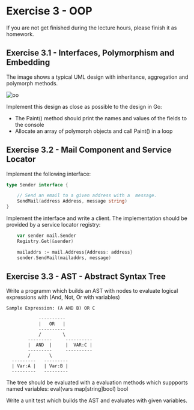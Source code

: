 # Exercise 3 - OOP 

If you are not get finished during the lecture hours, please finish it as homework.

## Exercise 3.1 - Interfaces, Polymorphism and Embedding

The image shows a typical UML design with inheritance, aggregation and polymorph methods.

![oo](../img/03-excercise.png "A typical OO design")

Implement this design as close as possible to the design in Go:
- The Paint() method should print the names and values of the fields to the console
- Allocate an array of polymorph objects and call Paint() in a loop 

## Exercise 3.2 - Mail Component and Service Locator
Implement the following interface:
```go
type Sender interface {

	// Send an email to a given address with a  message.
	SendMail(address Address, message string)
}
```
Implement the interface and write a client. The implementation should be provided by
a service locator registry:

```go
    var sender mail.Sender
	Registry.Get(&sender)

	mailaddrs := mail.Address{Address: address}
	sender.SendMail(mailaddrs, message)
```

## Exercise 3.3 - AST - Abstract Syntax Tree
Write a programm which builds an AST with nodes to evaluate logical expressions with (And, Not, Or with variables)

```
Sample Expression: (A AND B) OR C

            ----------
            |   OR   |
            ----------
            /        \
        ---------     ----------
        |  AND  |     |  VAR:C |
        ---------     ----------
        /       \
  ---------   --------- 
  | Var:A |   | Var:B |
  ---------   ---------
```

The tree should be evaluated with a evaluation methods which suppports named variables:
eval(vars map[string]bool) bool

Write a unit test which builds the AST and evaluates with given variables.
